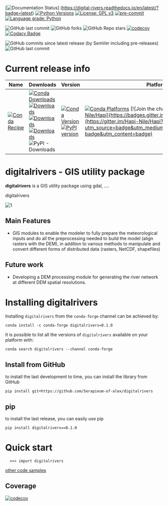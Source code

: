 [![Documentation Status](https://readthedocs.org/projects/digital-rivers/badge/?version=latest)]
(https://digital-rivers.readthedocs.io/en/latest/?badge=latest)
[![Python Versions](https://img.shields.io/pypi/pyversions/digitalrivers.png)](https://img.shields.io/pypi/pyversions/digitalrivers)
[![License: GPL v3](https://img.shields.io/badge/License-GPLv3-blue.svg)](https://www.gnu.org/licenses/gpl-3.0)
[![pre-commit](https://img.shields.io/badge/pre--commit-enabled-brightgreen?logo=pre-commit&logoColor=white)](https://github.com/pre-commit/pre-commit)
[![Language grade: Python](https://img.shields.io/lgtm/grade/python/g/MAfarrag/Hapi.svg?logo=lgtm&logoWidth=18)](https://lgtm.com/projects/g/MAfarrag/Hapi/context:python)

![GitHub last commit](https://img.shields.io/github/last-commit/MAfarrag/digitalrivers)
![GitHub forks](https://img.shields.io/github/forks/MAfarrag/digitalrivers?style=social)
![GitHub Repo stars](https://img.shields.io/github/stars/MAfarrag/digitalrivers?style=social)
[![codecov](https://codecov.io/gh/Serapieum-of-alex/digitalrivers/branch/main/graph/badge.svg?token=g0DV4dCa8N)](https://codecov.io/gh/Serapieum-of-alex/digitalrivers)
[![Codacy Badge](https://app.codacy.com/project/badge/Grade/5e3aa4d0acc843d1a91caf33545ecf03)](https://www.codacy.com/gh/Serapieum-of-alex/digitalrivers/dashboard?utm_source=github.com&amp;utm_medium=referral&amp;utm_content=Serapieum-of-alex/digitalrivers&amp;utm_campaign=Badge_Grade)

![GitHub commits since latest release (by SemVer including pre-releases)](https://img.shields.io/github/commits-since/mafarrag/digitalrivers/0.1.0?include_prereleases&style=plastic)
![GitHub last commit](https://img.shields.io/github/last-commit/mafarrag/digitalrivers)

Current release info
====================

| Name                                                                                                                 | Downloads                                                                                                                                                                                                                                                                                                                                                                                                                                                                                                                   | Version                                                                                                                                                                                                                     | Platforms                                                                                                                                                                                                                                                                                                                                 |
|----------------------------------------------------------------------------------------------------------------------|-----------------------------------------------------------------------------------------------------------------------------------------------------------------------------------------------------------------------------------------------------------------------------------------------------------------------------------------------------------------------------------------------------------------------------------------------------------------------------------------------------------------------------|-----------------------------------------------------------------------------------------------------------------------------------------------------------------------------------------------------------------------------|-------------------------------------------------------------------------------------------------------------------------------------------------------------------------------------------------------------------------------------------------------------------------------------------------------------------------------------------|
| [![Conda Recipe](https://img.shields.io/badge/recipe-digitalrivers-green.svg)](https://anaconda.org/conda-forge/digitalrivers) | [![Conda Downloads](https://img.shields.io/conda/dn/conda-forge/digitalrivers.svg)](https://anaconda.org/conda-forge/digitalrivers) [![Downloads](https://pepy.tech/badge/digitalrivers)](https://pepy.tech/project/digitalrivers) [![Downloads](https://pepy.tech/badge/digitalrivers/month)](https://pepy.tech/project/digitalrivers)  [![Downloads](https://pepy.tech/badge/digitalrivers/week)](https://pepy.tech/project/digitalrivers)  ![PyPI - Downloads](https://img.shields.io/pypi/dd/digitalrivers?color=blue&style=flat-square) | [![Conda Version](https://img.shields.io/conda/vn/conda-forge/digitalrivers.svg)](https://anaconda.org/conda-forge/digitalrivers) [![PyPI version](https://badge.fury.io/py/digitalrivers.svg)](https://badge.fury.io/py/digitalrivers) | [![Conda Platforms](https://img.shields.io/conda/pn/conda-forge/digitalrivers.svg)](https://anaconda.org/conda-forge/digitalrivers) [![Join the chat at https://gitter.im/Hapi-Nile/Hapi](https://badges.gitter.im/Hapi-Nile/Hapi.svg)](https://gitter.im/Hapi-Nile/Hapi?utm_source=badge&utm_medium=badge&utm_campaign=pr-badge&utm_content=badge) |

digitalrivers - GIS utility package
=====================================================================
**digitalrivers** is a GIS utility package using gdal, ....

digitalrivers

![1](/docs/images/package-work-flow/overall.png)

Main Features
-------------

- GIS modules to enable the modeler to fully prepare the meteorological inputs and do all the preprocessing
  needed to build the model (align rasters with the DEM), in addition to various methods to manipulate and
  convert different forms of distributed data (rasters, NetCDF, shapefiles)

Future work
-------------

- Developing a DEM processing module for generating the river network at different DEM spatial resolutions.

Installing digitalrivers
===============

Installing `digitalrivers` from the `conda-forge` channel can be achieved by:

```
conda install -c conda-forge digitalrivers=0.1.0
```

It is possible to list all the versions of `digitalrivers` available on your platform with:

```
conda search digitalrivers --channel conda-forge
```

## Install from GitHub

to install the last development to time, you can install the library from GitHub

```
pip install git+https://github.com/Serapieum-of-alex/digitalrivers
```

## pip

to install the last release, you can easily use pip

```
pip install digitalrivers==0.1.0
```

Quick start
===========

```
  >>> import digitalrivers
```

[other code samples](https://digitalrivers.readthedocs.io/en/latest/?badge=latest)

## Coverage

[![codecov](https://codecov.io/gh/Serapieum-of-alex/digitalrivers/branch/main/graphs/sunburst.svg?token=g0DV4dCa8N)](https://codecov.io/gh/Serapieum-of-alex/digitalrivers)
